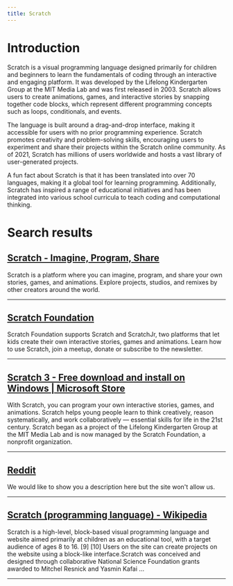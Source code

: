 ```yaml
---
title: Scratch
---
```


# Introduction
Scratch is a visual programming language designed primarily for children and beginners to learn the fundamentals of coding through an interactive and engaging platform. It was developed by the Lifelong Kindergarten Group at the MIT Media Lab and was first released in 2003. Scratch allows users to create animations, games, and interactive stories by snapping together code blocks, which represent different programming concepts such as loops, conditionals, and events.

The language is built around a drag-and-drop interface, making it accessible for users with no prior programming experience. Scratch promotes creativity and problem-solving skills, encouraging users to experiment and share their projects within the Scratch online community. As of 2021, Scratch has millions of users worldwide and hosts a vast library of user-generated projects.

A fun fact about Scratch is that it has been translated into over 70 languages, making it a global tool for learning programming. Additionally, Scratch has inspired a range of educational initiatives and has been integrated into various school curricula to teach coding and computational thinking.

# Search results


## [Scratch - Imagine, Program, Share](https://scratch.mit.edu/)

Scratch is a platform where you can imagine, program, and share your own stories, games, and animations. Explore projects, studios, and remixes by other creators around the world.

---

## [Scratch Foundation](https://www.scratchfoundation.org/)

Scratch Foundation supports Scratch and ScratchJr, two platforms that let kids create their own interactive stories, games and animations. Learn how to use Scratch, join a meetup, donate or subscribe to the newsletter.

---

## [Scratch 3 - Free download and install on Windows | Microsoft Store](https://apps.microsoft.com/detail/9pfgj25jl6x3?hl=en-us&gl=US)

With Scratch, you can program your own interactive stories, games, and animations. Scratch helps young people learn to think creatively, reason systematically, and work collaboratively — essential skills for life in the 21st century. Scratch began as a project of the Lifelong Kindergarten Group at the MIT Media Lab and is now managed by the Scratch Foundation, a nonprofit organization.

---

## [Reddit](https://www.reddit.com/r/AnalogCommunity/comments/1izi2at/film_scratch/)

We would like to show you a description here but the site won't allow us.

---

## [Scratch (programming language) - Wikipedia](https://en.wikipedia.org/wiki/Scratch_(programming_language))

Scratch is a high-level, block-based visual programming language and website aimed primarily at children as an educational tool, with a target audience of ages 8 to 16. [9] [10] Users on the site can create projects on the website using a block-like interface.Scratch was conceived and designed through collaborative National Science Foundation grants awarded to Mitchel Resnick and Yasmin Kafai ...

---

